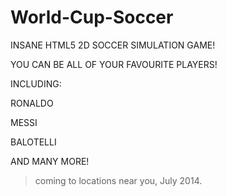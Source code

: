World-Cup-Soccer
================

INSANE HTML5 2D SOCCER SIMULATION GAME!

YOU CAN BE ALL OF YOUR FAVOURITE PLAYERS!

INCLUDING:

RONALDO

MESSI

BALOTELLI

AND MANY MORE!


> coming to locations near you, July 2014.